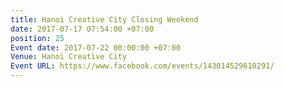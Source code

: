 ```yaml
---
title: Hanoi Creative City Closing Weekend
date: 2017-07-17 07:54:00 +07:00
position: 25
Event date: 2017-07-22 00:00:00 +07:00
Venue: Hanoi Creative City
Event URL: https://www.facebook.com/events/143014529610291/
---
```


